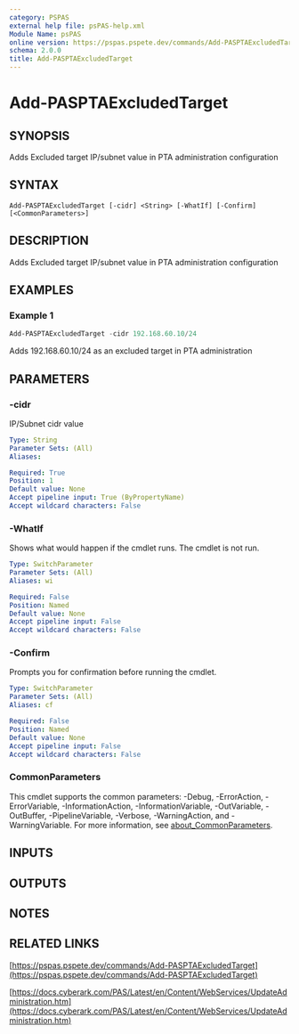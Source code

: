 ```yaml
---
category: PSPAS
external help file: psPAS-help.xml
Module Name: psPAS
online version: https://pspas.pspete.dev/commands/Add-PASPTAExcludedTarget
schema: 2.0.0
title: Add-PASPTAExcludedTarget
---
```


# Add-PASPTAExcludedTarget

## SYNOPSIS
Adds Excluded target IP/subnet value in PTA administration configuration

## SYNTAX

```
Add-PASPTAExcludedTarget [-cidr] <String> [-WhatIf] [-Confirm] [<CommonParameters>]
```

## DESCRIPTION
Adds Excluded target IP/subnet value in PTA administration configuration

## EXAMPLES

### Example 1
```powershell
Add-PASPTAExcludedTarget -cidr 192.168.60.10/24
```

Adds 192.168.60.10/24 as an excluded target in PTA administration

## PARAMETERS

### -cidr
IP/Subnet cidr value

```yaml
Type: String
Parameter Sets: (All)
Aliases:

Required: True
Position: 1
Default value: None
Accept pipeline input: True (ByPropertyName)
Accept wildcard characters: False
```

### -WhatIf
Shows what would happen if the cmdlet runs.
The cmdlet is not run.

```yaml
Type: SwitchParameter
Parameter Sets: (All)
Aliases: wi

Required: False
Position: Named
Default value: None
Accept pipeline input: False
Accept wildcard characters: False
```

### -Confirm
Prompts you for confirmation before running the cmdlet.

```yaml
Type: SwitchParameter
Parameter Sets: (All)
Aliases: cf

Required: False
Position: Named
Default value: None
Accept pipeline input: False
Accept wildcard characters: False
```

### CommonParameters
This cmdlet supports the common parameters: -Debug, -ErrorAction, -ErrorVariable, -InformationAction, -InformationVariable, -OutVariable, -OutBuffer, -PipelineVariable, -Verbose, -WarningAction, and -WarningVariable. For more information, see [about_CommonParameters](http://go.microsoft.com/fwlink/?LinkID=113216).

## INPUTS

## OUTPUTS

## NOTES

## RELATED LINKS

[https://pspas.pspete.dev/commands/Add-PASPTAExcludedTarget](https://pspas.pspete.dev/commands/Add-PASPTAExcludedTarget)

[https://docs.cyberark.com/PAS/Latest/en/Content/WebServices/UpdateAdministration.htm](https://docs.cyberark.com/PAS/Latest/en/Content/WebServices/UpdateAdministration.htm)
